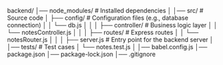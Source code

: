 backend/
│── node_modules/ # Installed dependencies
│
│── src/ # Source code
│ ├── config/ # Configuration files (e.g., database connection)
│ │ └── db.js
│ │
│ ├── controller/ # Business logic layer
│ │ └── notesController.js
│ │
│ ├── routes/ # Express routes
│ │ └── notesRouter.js
│ │
│ ├── server.js # Entry point for the backend server
│
│── tests/ # Test cases
│ └── notes.test.js
│
│── babel.config.js
│── package.json
│── package-lock.json
│── .gitignore

